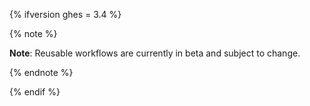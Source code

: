 {% ifversion ghes = 3.4 %}

{% note %}

**Note**: Reusable workflows are currently in beta and subject to change.

{% endnote %}

{% endif %}
